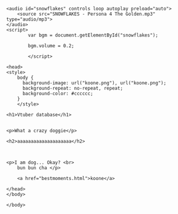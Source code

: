 
<html>
    <head>
        <meta charset="utf-8">
        <title>HTML: Lists</title>
    </head>
    
    
    
    <audio id="snowflakes" controls loop autoplay preload="auto">
        <source src="SNOWFLAKES - Persona 4 The Golden.mp3" type="audio/mp3">
    </audio>
    <script>
            var bgm = document.getElementById("snowflakes");
            
            bgm.volume = 0.2;
           
            </script> 
    
    <head>
    <style> 
        body {
          background-image: url("koone.png"), url("koone.png");
          background-repeat: no-repeat, repeat;
          background-color: #cccccc;
        }
        </style>

    <h1>Vtuber database</h1>
    
    
    <p>What a crazy doggie</p>
    
    <h2>aaaaaaaaaaaaaaaaaaaa</h2>


        
    <p>I am dog... Okay? <br>
        bun bun cha </p>
        
        <a href="bestmoments.html">koone</a>

    </head>
    </body>
    
    </body>
</html>
